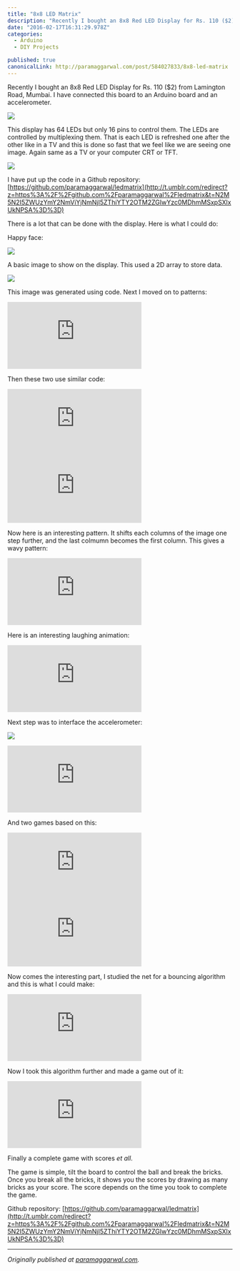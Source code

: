 ```yaml
---
title: "8x8 LED Matrix"
description: "Recently I bought an 8x8 Red LED Display for Rs. 110 ($2) from Lamington Road, Mumbai. I have connected this board to an Arduino board and an accelerometer. This display has 64 LEDs but only 16 pins…"
date: "2016-02-17T16:31:29.978Z"
categories: 
  - Arduino
  - DIY Projects

published: true
canonicalLink: http://paramaggarwal.com/post/584027833/8x8-led-matrix
---
```


Recently I bought an 8x8 Red LED Display for Rs. 110 ($2) from Lamington Road, Mumbai. I have connected this board to an Arduino board and an accelerometer.

![](/img/0*plcmhAmLL0uCDA3g.jpg)

This display has 64 LEDs but only 16 pins to control them. The LEDs are controlled by multiplexing them. That is each LED is refreshed one after the other like in a TV and this is done so fast that we feel like we are seeing one image. Again same as a TV or your computer CRT or TFT.

![](/img/0*ZUEYC7qc05lG8gam.jpg)

I have put up the code in a Github repository: [https://github.com/paramaggarwal/ledmatrix](http://t.umblr.com/redirect?z=https%3A%2F%2Fgithub.com%2Fparamaggarwal%2Fledmatrix&t=N2M5N2I5ZWUzYmY2NmViYjNmNjI5ZThiYTY2OTM2ZGIwYzc0MDhmMSxpSXlxUkNPSA%3D%3D)

There is a lot that can be done with the display. Here is what I could do:

Happy face:

![](/img/0*6pe3JUJ4n6esroq_.jpg)

A basic image to show on the display. This used a 2D array to store data.

![](/img/0*CGvPNzNHfyjoqGN_.jpg)

This image was generated using code. Next I moved on to patterns:

<Embed src="https://player.vimeo.com/video/5378019" aspectRatio={0.75} />

Then these two use similar code:

<Embed src="https://player.vimeo.com/video/5378084" aspectRatio={0.75} />

<Embed src="https://player.vimeo.com/video/5378112" aspectRatio={0.75} />

Now here is an interesting pattern. It shifts each columns of the image one step further, and the last colmumn becomes the first column. This gives a wavy pattern:

<Embed src="https://player.vimeo.com/video/5389019" aspectRatio={0.75} />

Here is an interesting laughing animation:

<Embed src="https://player.vimeo.com/video/5389031" aspectRatio={0.75} />

Next step was to interface the accelerometer:

![](/img/0*Bh9Bs9XbQOKCF52j.jpg)

<Embed src="https://player.vimeo.com/video/5391971" aspectRatio={0.75} />

And two games based on this:

<Embed src="https://player.vimeo.com/video/5396406" aspectRatio={0.75} />

<Embed src="https://player.vimeo.com/video/5396460" aspectRatio={0.75} />

Now comes the interesting part, I studied the net for a bouncing algorithm and this is what I could make:

<Embed src="https://player.vimeo.com/video/5404756" aspectRatio={0.75} />

Now I took this algorithm further and made a game out of it:

<Embed src="https://player.vimeo.com/video/5419056" aspectRatio={0.75} />

Finally a complete game with scores _et all_.

The game is simple, tilt the board to control the ball and break the bricks. Once you break all the bricks, it shows you the scores by drawing as many bricks as your score. The score depends on the time you took to complete the game.

Github repository: [https://github.com/paramaggarwal/ledmatrix](http://t.umblr.com/redirect?z=https%3A%2F%2Fgithub.com%2Fparamaggarwal%2Fledmatrix&t=N2M5N2I5ZWUzYmY2NmViYjNmNjI5ZThiYTY2OTM2ZGIwYzc0MDhmMSxpSXlxUkNPSA%3D%3D)

---

_Originally published at_ [_paramaggarwal.com_](http://paramaggarwal.com/post/584027833/8x8-led-matrix)_._
